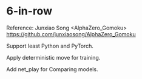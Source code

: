 # 6-in-row
Reference: Junxiao Song <AlphaZero_Gomoku> https://github.com/junxiaosong/AlphaZero_Gomoku

Support least Python and PyTorch.

Apply deterministic move for training.

Add net_play for Comparing models.
